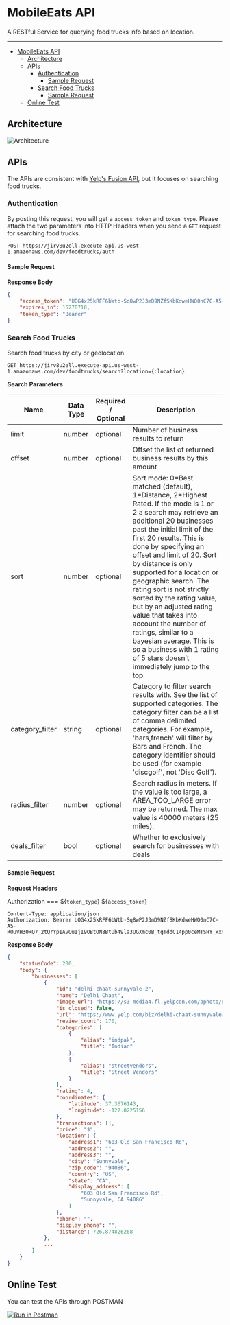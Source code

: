 # MobileEats API

A RESTful Service for querying food trucks info based on location.

----------

<!-- TOC -->

- [MobileEats API](#mobileeats-api)
    - [Architecture](#architecture)
    - [APIs](#apis)
        - [Authentication](#authentication)
            - [Sample Request](#sample-request)
        - [Search Food Trucks](#search-food-trucks)
            - [Sample Request](#sample-request-1)
    - [Online Test](#online-test)

<!-- /TOC -->

## Architecture

![Architecture](https://ws1.sinaimg.cn/large/6d0af205ly1fhrdkmmjoej219l0ihn1p.jpg)

## APIs

The APIs are consistent with [Yelp's Fusion API](https://www.yelp.com/developers/documentation/v2/search_api), but it focuses on searching food trucks.

### Authentication

By posting this request, you will get a `access_token` and `token_type`.
Please attach the two parameters into HTTP Headers when you send a `GET` request for searching food trucks.

```
POST https://jirv8u2ell.execute-api.us-west-1.amazonaws.com/dev/foodtrucks/auth
```

#### Sample Request

**Response Body**

```json
{
    "access_token": "UOG4x25kRFF6bWtb-Sq8wP2J3mD9NZfSKbKdweHWO0nC7C-A5-ROuVH30RQ7_2tQrYpIAvOuIjI9OBtON8BtUb49la3UGXmc0B_tgTddC14pp0ceMTSHY_xxnyhtWXYx",
    "expires_in": 15270710,
    "token_type": "Bearer"
}
```

### Search Food Trucks

Search food trucks by city or geolocation.

```
GET https://jirv8u2ell.execute-api.us-west-1.amazonaws.com/dev/foodtrucks/search?location={:location}
```

**Search Parameters**

Name | Data Type | Required / Optional | Description
---------|----------|---------|---------
limit | number | optional | Number of business results to return
offset | number | optional | Offset the list of returned business results by this amount
sort | number | optional | Sort mode: 0=Best matched (default), 1=Distance, 2=Highest Rated. If the mode is 1 or 2 a search may retrieve an additional 20 businesses past the initial limit of the first 20 results. This is done by specifying an offset and limit of 20. Sort by distance is only supported for a location or geographic search. The rating sort is not strictly sorted by the rating value, but by an adjusted rating value that takes into account the number of ratings, similar to a bayesian average. This is so a business with 1 rating of 5 stars doesn’t immediately jump to the top.
category_filter | string | optional | Category to filter search results with. See the list of supported categories. The category filter can be a list of comma delimited categories. For example, 'bars,french' will filter by Bars and French. The category identifier should be used (for example 'discgolf', not 'Disc Golf').
radius_filter | number | optional | Search radius in meters. If the value is too large, a AREA_TOO_LARGE error may be returned. The max value is 40000 meters (25 miles).
deals_filter | bool | optional | Whether to exclusively search for businesses with deals

#### Sample Request

**Request Headers**

Authorization === ${`token_type`} ${`access_token`}

```
Content-Type: application/json
Authorization: Bearer UOG4x25kRFF6bWtb-Sq8wP2J3mD9NZfSKbKdweHWO0nC7C-A5-ROuVH30RQ7_2tQrYpIAvOuIjI9OBtON8BtUb49la3UGXmc0B_tgTddC14pp0ceMTSHY_xxnyhtWXYx
```

**Response Body**

```json
{
    "statusCode": 200,
    "body": {
        "businesses": [
            {
                "id": "delhi-chaat-sunnyvale-2",
                "name": "Delhi Chaat",
                "image_url": "https://s3-media4.fl.yelpcdn.com/bphoto/g7ZZOXWzR5dAAu3OhJ-9hw/o.jpg",
                "is_closed": false,
                "url": "https://www.yelp.com/biz/delhi-chaat-sunnyvale-2?adjust_creative=XlnTMhO5pJ8whMNEegSKig&utm_campaign=yelp_api_v3&utm_medium=api_v3_business_search&utm_source=XlnTMhO5pJ8whMNEegSKig",
                "review_count": 170,
                "categories": [
                    {
                        "alias": "indpak",
                        "title": "Indian"
                    },
                    {
                        "alias": "streetvendors",
                        "title": "Street Vendors"
                    }
                ],
                "rating": 4,
                "coordinates": {
                    "latitude": 37.3676143,
                    "longitude": -122.0225156
                },
                "transactions": [],
                "price": "$",
                "location": {
                    "address1": "603 Old San Francisco Rd",
                    "address2": "",
                    "address3": "",
                    "city": "Sunnyvale",
                    "zip_code": "94086",
                    "country": "US",
                    "state": "CA",
                    "display_address": [
                        "603 Old San Francisco Rd",
                        "Sunnyvale, CA 94086"
                    ]
                },
                "phone": "",
                "display_phone": "",
                "distance": 726.874826268
            },
            ...
        ]
    }
}
```

## Online Test

You can test the APIs through POSTMAN

[![Run in Postman](https://run.pstmn.io/button.svg)](https://app.getpostman.com/run-collection/a5d66337d334e29a0c87)